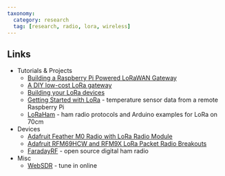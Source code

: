 ```yaml
---
taxonomy:
  category: research
  tag: [research, radio, lora, wireless]
---
```


Links
---
- Tutorials & Projects
  - [Building a Raspberry Pi Powered LoRaWAN Gateway](https://www.rs-online.com/designspark/building-a-raspberry-pi-powered-lorawan-gateway)
  - [A DIY low-cost LoRa gateway](http://cpham.perso.univ-pau.fr/LORA/RPIgateway.html)
  - [Building your LoRa devices](http://cpham.perso.univ-pau.fr/LORA/LoRaDevices.html)
  - [Getting Started with LoRa](https://www.hackster.io/idreams/getting-started-with-lora-fd69d1) - temperature sensor data from a remote Raspberry Pi
  - [LoRaHam](https://github.com/travisgoodspeed/loraham) - ham radio protocols and Arduino examples for LoRa on 70cm
- Devices
  - [Adafruit Feather M0 Radio with LoRa Radio Module](https://learn.adafruit.com/adafruit-feather-m0-radio-with-lora-radio-module)
  - [Adafruit RFM69HCW and RFM9X LoRa Packet Radio Breakouts](https://learn.adafruit.com/adafruit-rfm69hcw-and-rfm96-rfm95-rfm98-lora-packet-padio-breakouts/overview#)
  - [FaradayRF](https://faradayrf.com/) - open source digital ham radio
- Misc
  - [WebSDR](http://websdr.org/) - tune in online
